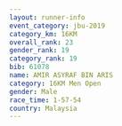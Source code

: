 ```yaml
---
layout: runner-info 
event_category: jbu-2019 
category_km: 16KM  
overall_rank: 23
gender_rank: 19
category_rank: 19
bib: 61078
name: AMIR ASYRAF BIN ARIS
category: 16KM Men Open
gender: Male
race_time: 1-57-54
country: Malaysia
---
```

